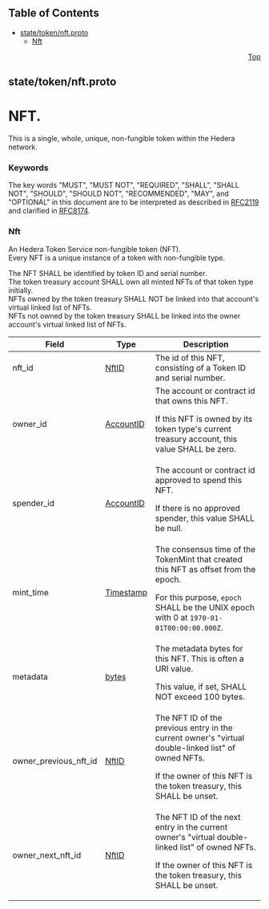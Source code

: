 ## Table of Contents

- [state/token/nft.proto](#state_token_nft-proto)
    - [Nft](#proto-Nft)
  



<a name="state_token_nft-proto"></a>
<p align="right"><a href="#top">Top</a></p>

## state/token/nft.proto
# NFT.
This is a single, whole, unique, non-fungible token within the Hedera network.

### Keywords
The key words "MUST", "MUST NOT", "REQUIRED", "SHALL", "SHALL NOT",
"SHOULD", "SHOULD NOT", "RECOMMENDED", "MAY", and "OPTIONAL" in this
document are to be interpreted as described in [RFC2119](https://www.ietf.org/rfc/rfc2119)
and clarified in [RFC8174](https://www.ietf.org/rfc/rfc8174).


<a name="proto-Nft"></a>

### Nft
An Hedera Token Service non-fungible token (NFT).<br/>
Every NFT is a unique instance of a token with non-fungible type.

The NFT SHALL be identified by token ID and serial number.<br/>
The token treasury account SHALL own all minted NFTs of that token type
initially.<br/>
NFTs owned by the token treasury SHALL NOT be linked into that account's
virtual linked list of NFTs.<br/>
NFTs not owned by the token treasury SHALL be linked into the owner
account's virtual linked list of NFTs.


| Field | Type | Description |
| ----- | ---- | ----------- |
| nft_id | [NftID](#proto-NftID) | The id of this NFT, consisting of a Token ID and serial number. |
| owner_id | [AccountID](#proto-AccountID) | The account or contract id that owns this NFT. <p> If this NFT is owned by its token type's current treasury account, this value SHALL be zero. |
| spender_id | [AccountID](#proto-AccountID) | The account or contract id approved to spend this NFT. <p> If there is no approved spender, this value SHALL be null. |
| mint_time | [Timestamp](#proto-Timestamp) | The consensus time of the TokenMint that created this NFT as offset from the epoch. <p> For this purpose, `epoch` SHALL be the UNIX epoch with 0 at `1970-01-01T00:00:00.000Z`. |
| metadata | [bytes](#bytes) | The metadata bytes for this NFT. This is often a URI value. <p> This value, if set, SHALL NOT exceed 100 bytes. |
| owner_previous_nft_id | [NftID](#proto-NftID) | The NFT ID of the previous entry in the current owner's "virtual double-linked list" of owned NFTs. <p> If the owner of this NFT is the token treasury, this SHALL be unset. |
| owner_next_nft_id | [NftID](#proto-NftID) | The NFT ID of the next entry in the current owner's "virtual double-linked list" of owned NFTs. <p> If the owner of this NFT is the token treasury, this SHALL be unset. |





 <!-- end messages -->

 <!-- end enums -->

 <!-- end HasExtensions -->

 <!-- end services -->



